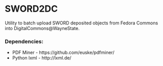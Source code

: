 SWORD2DC
========

Utility to batch upload SWORD deposited objects from Fedora Commons into DigitalCommons@WayneState.


<h3>Dependencies:</h3>
<ul>
<li>PDF Miner - https://github.com/euske/pdfminer/</li>
<li>Python lxml - http://lxml.de/</li>
